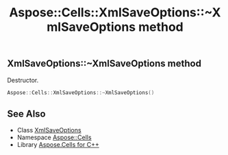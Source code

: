﻿---
title: Aspose::Cells::XmlSaveOptions::~XmlSaveOptions method
linktitle: ~XmlSaveOptions
second_title: Aspose.Cells for C++ API Reference
description: 'Aspose::Cells::XmlSaveOptions::~XmlSaveOptions method. Destructor in C++.'
type: docs
weight: 200
url: /cpp/aspose.cells/xmlsaveoptions/~xmlsaveoptions/
---
## XmlSaveOptions::~XmlSaveOptions method


Destructor.

```cpp
Aspose::Cells::XmlSaveOptions::~XmlSaveOptions()
```

## See Also

* Class [XmlSaveOptions](../)
* Namespace [Aspose::Cells](../../)
* Library [Aspose.Cells for C++](../../../)
